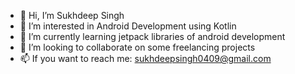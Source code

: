 - 👋 Hi, I’m Sukhdeep Singh 
- 👀 I’m interested in Android Development using Kotlin
- 🌱 I’m currently learning jetpack libraries of android development
- 💞️ I’m looking to collaborate on some freelancing projects
- 📫 If you want to reach me: sukhdeepsingh0409@gmail.com

<!---
sukhdeep0409/sukhdeep0409 is a ✨ special ✨ repository because its `README.md` (this file) appears on your GitHub profile.
You can click the Preview link to take a look at your changes.
--->
